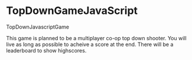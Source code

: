 # TopDownGameJavaScript
TopDownJavascriptGame

This game is planned to be a multiplayer co-op top down shooter.
You will live as long as possible to acheive a score at the end.
There will be a leaderboard to show highscores.
